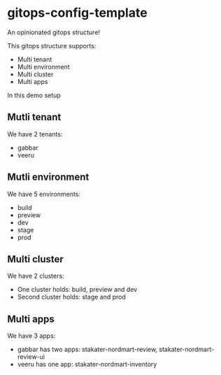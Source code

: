 # gitops-config-template

An opinionated gitops structure!

This gitops structure supports:

- Multi tenant
- Multi environment
- Multi cluster
- Multi apps

In this demo setup

## Mutli tenant
We have 2 tenants:
- gabbar
- veeru

## Mutli environment
We have 5 environments:
- build
- preview
- dev
- stage
- prod

## Multi cluster
We have 2 clusters:
- One cluster holds: build, preview and dev
- Second cluster holds: stage and prod

## Multi apps
We have 3 apps:
- gabbar has two apps: stakater-nordmart-review, stakater-nordmart-review-ui
- veeru has one app: stakater-nordmart-inventory
